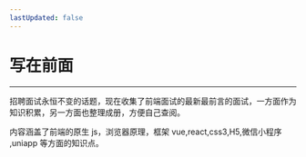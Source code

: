 ```yaml
---
lastUpdated: false
---
```


# 写在前面 <Badge type="tip" text="^1.0.0" />

---

招聘面试永恒不变的话题，现在收集了前端面试的最新最前言的面试，一方面作为知识积累，另一方面也整理成册，方便自己查阅。

内容涵盖了前端的原生 js，浏览器原理，框架 vue,react,css3,H5,微信小程序
,uniapp 等方面的知识点。
